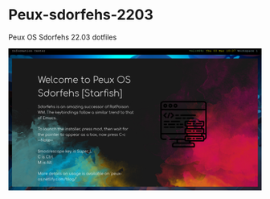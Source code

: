 # Peux-sdorfehs-2203
Peux OS Sdorfehs 22.03 dotfiles

![](https://github.com/peux-os-sic/Peux-sdorfehs-2203/blob/master/sdor1.png)